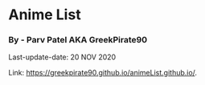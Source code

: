# Anime List
### By - Parv Patel AKA GreekPirate90
Last-update-date: 20 NOV 2020 

Link: https://greekpirate90.github.io/animeList.github.io/.
